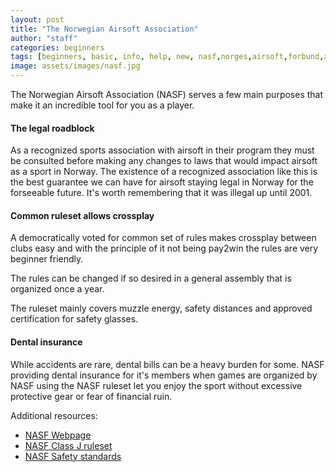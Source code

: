 ```yaml
---
layout: post
title: "The Norwegian Airsoft Association"
author: "staff"
categories: beginners
tags: [beginners, basic, info, help, new, nasf,norges,airsoft,forbund,association]
image: assets/images/nasf.jpg
---
```


The Norwegian Airsoft Association (NASF) serves a few main purposes that make it an incredible tool for you as a player.

#### The legal roadblock

As a recognized sports association with airsoft in their program they must be consulted before making any changes to laws that would impact airsoft as a sport in Norway. The existence of a recognized association like this is the best guarantee we can have for airsoft staying legal in Norway for the forseeable future. It's worth remembering that it was illegal up until 2001.

#### Common ruleset allows crossplay

A democratically voted for common set of rules makes crossplay between clubs easy and with the principle of it not being pay2win the rules are very beginner friendly. 

The rules can be changed if so desired in a general assembly that is organized once a year.

The ruleset mainly covers muzzle energy, safety distances and approved certification for safety glasses. 

#### Dental insurance
While accidents are rare, dental bills can be a heavy burden for some. NASF providing dental insurance for it's members when games are organized by NASF using the NASF ruleset let you enjoy the sport without excessive protective gear or fear of financial ruin.


Additional resources:
* [NASF Webpage](www.nasf.no)
* [NASF Class J ruleset](https://nasf.no/filedump/forskrift_vaapen_klasse_J.pdf)
* [NASF Safety standards](https://nasf.no/filedump/forskrift_sikkerhet.pdf)
